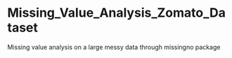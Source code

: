 # Missing_Value_Analysis_Zomato_Dataset
Missing value analysis on a large messy data through missingno package
